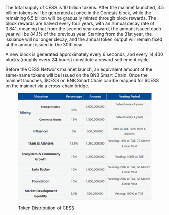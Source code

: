 The total supply of CESS is 10 billion tokens. After the mainnet launched, 3.5 billion tokens will be generated at once in the Genesis block, while the remaining 6.5 billion will be gradually minted through block rewards. The block rewards are halved every four years, with an annual decay rate of 0.841, meaning that from the second year onward, the amount issued each year will be 84.1% of the previous year. Starting from the 31st year, the issuance will no longer decay, and the annual token output will remain fixed at the amount issued in the 30th year.

A new block is generated approximately every 6 seconds, and every 14,400 blocks (roughly every 24 hours) constitute a reward settlement cycle.

Before the CESS Network mainnet launch, an equivalent amount of the same-name tokens will be issued on the BNB Smart Chain. Once the mainnet launches, $CESS on BNB Smart Chain can be mapped for $CESS on the mainnet via a cross-chain bridge.



<figure><img src="../assets/tokenomics/distribution.png" alt="Token Distribution of CESS"><figcaption><p>Token Distribution of CESS</p></figcaption></figure>
